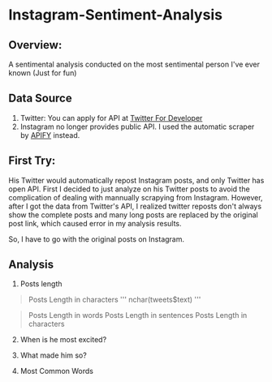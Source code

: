# Instagram-Sentiment-Analysis

## Overview:
A sentimental analysis conducted on the most sentimental person I've ever known (Just for fun)

## Data Source
1. Twitter: You can apply for API at [Twitter For Developer](https://developer.twitter.com/en/docs)
2. Instagram no longer provides public API. I used the automatic scraper by [APIFY](https://apify.com/) instead.

## First Try:
His Twitter would automatically repost Instagram posts, and only Twitter has open API.
First I decided to just analyze on his Twitter posts to avoid the complication of dealing with mannually scrapying from Instagram.
However, after I got the data from Twitter's API, I realized twitter reposts don't always show the complete posts and many long posts are replaced by the original post link, which caused error in my analysis results.

So, I have to go with the original posts on Instagram.

## Analysis
1. Posts length 
> Posts Length in characters
  '''
  nchar(tweets$text)
  '''

> Posts Length in words
> Posts Length in sentences
> Posts Length in characters

2. When is he most excited?

3. What made him so?

4. Most Common Words












